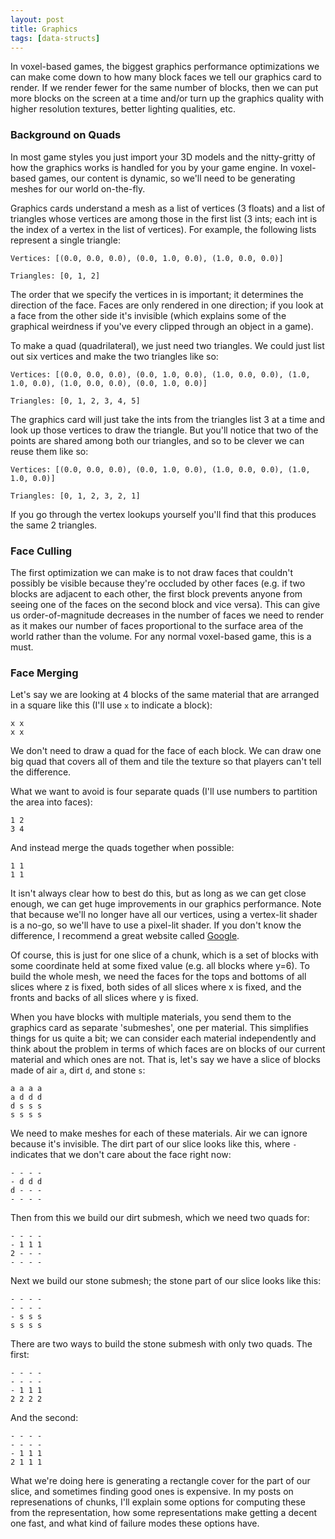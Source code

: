 ```yaml
---
layout: post
title: Graphics
tags: [data-structs]
---
```


In voxel-based games, the biggest graphics performance optimizations we can make come down to how many block faces we tell our graphics card to render. If we render fewer for the same number of blocks, then we can put more blocks on the screen at a time and/or turn up the graphics quality with higher resolution textures, better lighting qualities, etc.

### Background on Quads
In most game styles you just import your 3D models and the nitty-gritty of how the graphics works is handled for you by your game engine. In voxel-based games, our content is dynamic, so we'll need to be generating meshes for our world on-the-fly.

Graphics cards understand a mesh as a list of vertices (3 floats) and a list of triangles whose vertices are among those in the first list (3 ints; each int is the index of a vertex in the list of vertices). For example, the following lists represent a single triangle:

`Vertices: [(0.0, 0.0, 0.0), (0.0, 1.0, 0.0), (1.0, 0.0, 0.0)]`

`Triangles: [0, 1, 2]`

The order that we specify the vertices in is important; it determines the direction of the face. Faces are only rendered in one direction; if you look at a face from the other side it's invisible (which explains some of the graphical weirdness if you've every clipped through an object in a game).

To make a quad (quadrilateral), we just need two triangles. We could just list out six vertices and make the two triangles like so:

`Vertices: [(0.0, 0.0, 0.0), (0.0, 1.0, 0.0), (1.0, 0.0, 0.0), (1.0, 1.0, 0.0), (1.0, 0.0, 0.0), (0.0, 1.0, 0.0)]`

`Triangles: [0, 1, 2, 3, 4, 5]`

The graphics card will just take the ints from the triangles list 3 at a time and look up those vertices to draw the triangle. But you'll notice that two of the points are shared among both our triangles, and so to be clever we can reuse them like so:

`Vertices: [(0.0, 0.0, 0.0), (0.0, 1.0, 0.0), (1.0, 0.0, 0.0), (1.0, 1.0, 0.0)]`

`Triangles: [0, 1, 2, 3, 2, 1]`

If you go through the vertex lookups yourself you'll find that this produces the same 2 triangles.

### Face Culling
The first optimization we can make is to not draw faces that couldn't possibly be visible because they're occluded by other faces (e.g. if two blocks are adjacent to each other, the first block prevents anyone from seeing one of the faces on the second block and vice versa). This can give us order-of-magnitude decreases in the number of faces we need to render as it makes our number of faces proportional to the surface area of the world rather than the volume. For any normal voxel-based game, this is a must.

### Face Merging
Let's say we are looking at 4 blocks of the same material that are arranged in a square like this (I'll use `x` to indicate a block):
```
x x
x x
```
We don't need to draw a quad for the face of each block. We can draw one big quad that covers all of them and tile the texture so that players can't tell the difference.

What we want to avoid is four separate quads (I'll use numbers to partition the area into faces):
```
1 2
3 4
```
And instead merge the quads together when possible:
```
1 1
1 1
```
It isn't always clear how to best do this, but as long as we can get close enough, we can get huge improvements in our graphics performance. Note that because we'll no longer have all our vertices, using a vertex-lit shader is a no-go, so we'll have to use a pixel-lit shader. If you don't know the difference, I recommend a great website called [Google](https://www.google.com/).

Of course, this is just for one slice of a chunk, which is a set of blocks with some coordinate held at some fixed value (e.g. all blocks where y=6). To build the whole mesh, we need the faces for the tops and bottoms of all slices where z is fixed, both sides of all slices where x is fixed, and the fronts and backs of all slices where y is fixed.

When you have blocks with multiple materials, you send them to the graphics card as separate 'submeshes', one per material. This simplifies things for us quite a bit; we can consider each material independently and think about the problem in terms of which faces are on blocks of our current material and which ones are not. That is, let's say we have a slice of blocks made of air `a`, dirt `d`, and stone `s`:
```
a a a a
a d d d
d s s s
s s s s
```
We need to make meshes for each of these materials. Air we can ignore because it's invisible. The dirt part of our slice looks like this, where `-` indicates that we don't care about the face right now:
```
- - - -
- d d d
d - - -
- - - -
```
Then from this we build our dirt submesh, which we need two quads for:
```
- - - -
- 1 1 1
2 - - -
- - - -
```
Next we build our stone submesh; the stone part of our slice looks like this:
```
- - - -
- - - -
- s s s
s s s s
```
There are two ways to build the stone submesh with only two quads. The first:
```
- - - -
- - - -
- 1 1 1
2 2 2 2
```
And the second:
```
- - - -
- - - -
- 1 1 1
2 1 1 1
```
What we're doing here is generating a rectangle cover for the part of our slice, and sometimes finding good ones is expensive. In my posts on represenations of chunks, I'll explain some options for computing these from the representation, how some representations make getting a decent one fast, and what kind of failure modes these options have.
